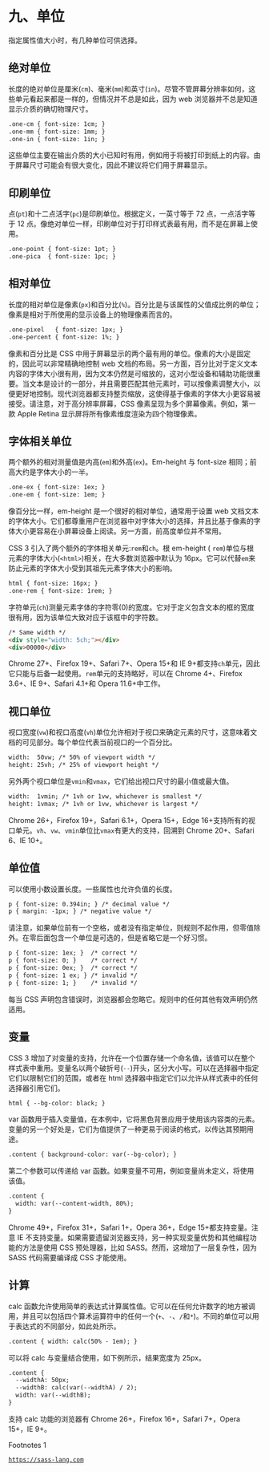 # 九、单位

指定属性值大小时，有几种单位可供选择。

## 绝对单位

长度的绝对单位是厘米(`cm`)、毫米(`mm`)和英寸(`in`)。尽管不管屏幕分辨率如何，这些单元看起来都是一样的，但情况并不总是如此，因为 web 浏览器并不总是知道显示介质的确切物理尺寸。

```html
.one-cm { font-size: 1cm; }
.one-mm { font-size: 1mm; }
.one-in { font-size: 1in; }

```

这些单位主要在输出介质的大小已知时有用，例如用于将被打印到纸上的内容。由于屏幕尺寸可能会有很大变化，因此不建议将它们用于屏幕显示。

## 印刷单位

点(`pt`)和十二点活字(`pc`)是印刷单位。根据定义，一英寸等于 72 点，一点活字等于 12 点。像绝对单位一样，印刷单位对于打印样式表最有用，而不是在屏幕上使用。

```html
.one-point { font-size: 1pt; }
.one-pica  { font-size: 1pc; }

```

## 相对单位

长度的相对单位是像素(`px`)和百分比(`%`)。百分比是与该属性的父值成比例的单位；像素是相对于所使用的显示设备上的物理像素而言的。

```html
.one-pixel   { font-size: 1px; }
.one-percent { font-size: 1%; }

```

像素和百分比是 CSS 中用于屏幕显示的两个最有用的单位。像素的大小是固定的，因此可以非常精确地控制 web 文档的布局。另一方面，百分比对于定义文本内容的字体大小很有用，因为文本仍然是可缩放的，这对小型设备和辅助功能很重要。当文本是设计的一部分，并且需要匹配其他元素时，可以按像素调整大小，以便更好地控制。现代浏览器都支持整页缩放，这使得基于像素的字体大小更容易被接受。请注意，对于高分辨率屏幕，CSS 像素呈现为多个屏幕像素。例如，第一款 Apple Retina 显示屏将所有像素维度渲染为四个物理像素。

## 字体相关单位

两个额外的相对测量值是内高(`em`)和外高(`ex`)。Em-height 与 font-size 相同；前高大约是字体大小的一半。

```html
.one-ex { font-size: 1ex; }
.one-em { font-size: 1em; }

```

像百分比一样，em-height 是一个很好的相对单位，通常用于设置 web 文档文本的字体大小。它们都尊重用户在浏览器中对字体大小的选择，并且比基于像素的字体大小更容易在小屏幕设备上阅读。另一方面，前高度单位并不常用。

CSS 3 引入了两个额外的字体相关单元:`rem`和`ch`。根 em-height ( `rem`)单位与根元素的字体大小(`<html>`)相关，在大多数浏览器中默认为 16px。它可以代替`em`来防止元素的字体大小受到其祖先元素字体大小的影响。

```html
html { font-size: 16px; }
.one-rem { font-size: 1rem; }

```

字符单元(`ch`)测量元素字体的字符零(0)的宽度。它对于定义包含文本的框的宽度很有用，因为该单位大致对应于该框中的字符数。

```html
/* Same width */
<div style="width: 5ch;"></div>
<div>00000</div>

```

Chrome 27+、Firefox 19+、Safari 7+、Opera 15+和 IE 9+都支持`ch`单元，因此它只能与后备一起使用。`rem`单元的支持略好，可以在 Chrome 4+、Firefox 3.6+、IE 9+、Safari 4.1+和 Opera 11.6+中工作。

## 视口单位

视口宽度(`vw`)和视口高度(`vh`)单位允许相对于视口来确定元素的尺寸，这意味着文档的可见部分。每个单位代表当前视口的一个百分比。

```html
width:  50vw; /* 50% of viewport width */
height: 25vh; /* 25% of viewport height */

```

另外两个视口单位是`vmin`和`vmax`，它们给出视口尺寸的最小值或最大值。

```html
width:  1vmin; /* 1vh or 1vw, whichever is smallest */
height: 1vmax; /* 1vh or 1vw, whichever is largest */

```

Chrome 26+，Firefox 19+，Safari 6.1+，Opera 15+，Edge 16+支持所有的视口单元。`vh`、`vw`、`vmin`单位比`vmax`有更大的支持，回溯到 Chrome 20+、Safari 6、IE 10+。

## 单位值

可以使用小数设置长度。一些属性也允许负值的长度。

```html
p { font-size: 0.394in; } /* decimal value */
p { margin: -1px; } /* negative value */

```

请注意，如果单位前有一个空格，或者没有指定单位，则规则不起作用，但零值除外。在零后面包含一个单位是可选的，但是省略它是一个好习惯。

```html
p { font-size: 1ex; }  /* correct */
p { font-size: 0; }    /* correct */
p { font-size: 0ex; }  /* correct */
p { font-size: 1 ex; } /* invalid */
p { font-size: 1; }    /* invalid */

```

每当 CSS 声明包含错误时，浏览器都会忽略它。规则中的任何其他有效声明仍然适用。

## 变量

CSS 3 增加了对变量的支持，允许在一个位置存储一个命名值，该值可以在整个样式表中重用。变量名以两个破折号(`--`)开头，区分大小写。可以在选择器中指定它们以限制它们的范围，或者在 html 选择器中指定它们以允许从样式表中的任何选择器引用它们。

```html
html { --bg-color: black; }

```

var 函数用于插入变量值，在本例中，它将黑色背景应用于使用该内容类的元素。变量的另一个好处是，它们为值提供了一种更易于阅读的格式，以传达其预期用途。

```html
.content { background-color: var(--bg-color); }

```

第二个参数可以传递给 var 函数。如果变量不可用，例如变量尚未定义，将使用该值。

```html
.content {
  width: var(--content-width, 80%);
}

```

Chrome 49+，Firefox 31+，Safari 1+，Opera 36+，Edge 15+都支持变量。注意 IE 不支持变量。如果需要遗留浏览器支持，另一种实现变量优势和其他编程功能的方法是使用 CSS 预处理器，比如 SASS。然而，这增加了一层复杂性，因为 SASS 代码需要编译成 CSS 才能使用。

## 计算

calc 函数允许使用简单的表达式计算属性值。它可以在任何允许数字的地方被调用，并且可以包括四个算术运算符中的任何一个(`+`、`-`、`/`和`*`)。不同的单位可以用于表达式的不同部分，如此处所示。

```html
.content { width: calc(50% - 1em); }

```

可以将 calc 与变量结合使用，如下例所示，结果宽度为 25px。

```html
.content {
  --widthA: 50px;
  --widthB: calc(var(--widthA) / 2);
  width: var(--widthB);
}

```

支持 calc 功能的浏览器有 Chrome 26+，Firefox 16+，Safari 7+，Opera 15+，IE 9+。

<aside class="FootnoteSection" epub:type="footnotes">Footnotes 1

[`https://sass-lang.com`](https://sass-lang.com)

 </aside>